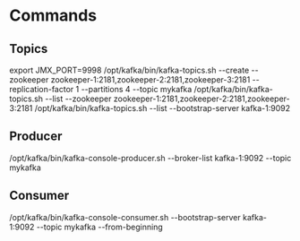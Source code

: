 # Commands

## Topics
export JMX_PORT=9998
/opt/kafka/bin/kafka-topics.sh --create --zookeeper zookeeper-1:2181,zookeeper-2:2181,zookeeper-3:2181 --replication-factor 1 --partitions 4 --topic mykafka
/opt/kafka/bin/kafka-topics.sh --list --zookeeper zookeeper-1:2181,zookeeper-2:2181,zookeeper-3:2181
/opt/kafka/bin/kafka-topics.sh --list --bootstrap-server kafka-1:9092

## Producer
/opt/kafka/bin/kafka-console-producer.sh --broker-list kafka-1:9092 --topic mykafka

## Consumer
/opt/kafka/bin/kafka-console-consumer.sh --bootstrap-server kafka-1:9092 --topic mykafka --from-beginning